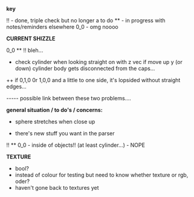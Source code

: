 **key**

!! - done, triple check but no longer a to do
** - in progress with notes/reminders elsewhere
0_0 - omg noooo


**CURRENT SHIZZLE**

0_0 ** !! bleh...
- check cylinder when looking straight on with z vec
	if move up y (or down) cylinder body gets disconnected from the caps...

++ if 0,1,0 0r 1,0,0 and a little to one side, it's lopsided without straight edges... 

 ----- possible link between these two problems....

 

**general situation / to do's / concerns:**

- sphere stretches when close up

- there's new stuff you want in the parser


!! ** 0_0 - inside of objects!! (at least cylinder...) - NOPE


**TEXTURE**

- bool?
- instead of colour for testing but need to know whether texture or rgb, oder?
- haven't gone back to textures yet
